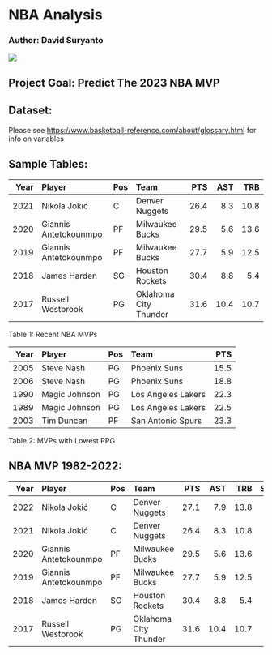 # NBA Analysis

### Author: David Suryanto

![](https://1000logos.net/wp-content/uploads/2017/04/Logo-NBA.png)

## Project Goal: Predict The 2023 NBA MVP 

## Dataset:

Please see <https://www.basketball-reference.com/about/glossary.html>
for info on variables

## Sample Tables:

| Year | Player                | Pos | Team                  |  PTS |  AST |  TRB |
|-----:|:----------------------|:----|:----------------------|-----:|-----:|-----:|
| 2021 | Nikola Jokić          | C   | Denver Nuggets        | 26.4 |  8.3 | 10.8 |
| 2020 | Giannis Antetokounmpo | PF  | Milwaukee Bucks       | 29.5 |  5.6 | 13.6 |
| 2019 | Giannis Antetokounmpo | PF  | Milwaukee Bucks       | 27.7 |  5.9 | 12.5 |
| 2018 | James Harden          | SG  | Houston Rockets       | 30.4 |  8.8 |  5.4 |
| 2017 | Russell Westbrook     | PG  | Oklahoma City Thunder | 31.6 | 10.4 | 10.7 |

Table 1: Recent NBA MVPs

| Year | Player        | Pos | Team               |  PTS |
|-----:|:--------------|:----|:-------------------|-----:|
| 2005 | Steve Nash    | PG  | Phoenix Suns       | 15.5 |
| 2006 | Steve Nash    | PG  | Phoenix Suns       | 18.8 |
| 1990 | Magic Johnson | PG  | Los Angeles Lakers | 22.3 |
| 1989 | Magic Johnson | PG  | Los Angeles Lakers | 22.5 |
| 2003 | Tim Duncan    | PF  | San Antonio Spurs  | 23.3 |

Table 2: MVPs with Lowest PPG

## NBA MVP 1982-2022:

| Year | Player                | Pos | Team                  |  PTS |  AST |  TRB |  STL |  BLK |
|-----:|:----------------------|:----|:----------------------|-----:|-----:|-----:|-----:|-----:|
| 2022 | Nikola Jokić          | C   | Denver Nuggets        | 27.1 |  7.9 | 13.8 |  1.5 |  0.9 | 
| 2021 | Nikola Jokić          | C   | Denver Nuggets        | 26.4 |  8.3 | 10.8 |  1.3 |  0.7 |
| 2020 | Giannis Antetokounmpo | PF  | Milwaukee Bucks       | 29.5 |  5.6 | 13.6 |  1.0 |  1.0 |
| 2019 | Giannis Antetokounmpo | PF  | Milwaukee Bucks       | 27.7 |  5.9 | 12.5 |  1.3 |  1.5 |
| 2018 | James Harden          | SG  | Houston Rockets       | 30.4 |  8.8 |  5.4 |  1.8 |  0.7 |
| 2017 | Russell Westbrook     | PG  | Oklahoma City Thunder | 31.6 | 10.4 | 10.7 |  1.6 |  0.4 |
